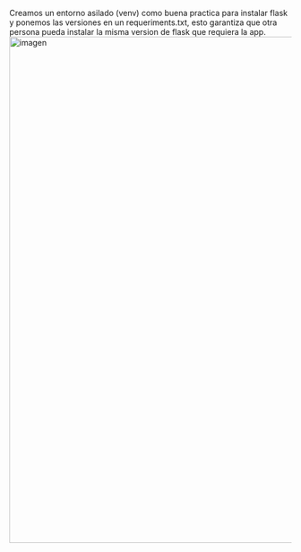 Creamos un entorno asilado (venv) como buena practica para instalar flask y ponemos las versiones en un requeriments.txt, esto garantiza que otra persona pueda instalar la misma
version de flask que requiera la app.
<img width="1600" height="904" alt="imagen" src="https://github.com/user-attachments/assets/de7d116c-a0a3-47b6-9c61-092a1c5d3eac" />


